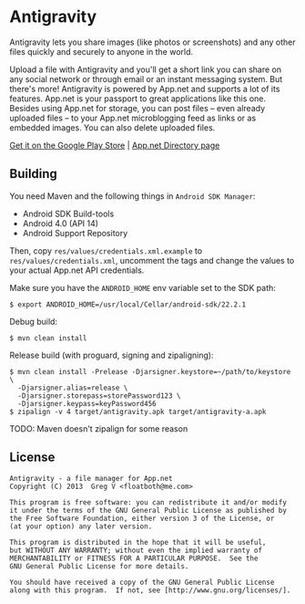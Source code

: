 # Antigravity

Antigravity lets you share images (like photos or screenshots) and any other files quickly and securely to anyone in the world.

Upload a file with Antigravity and you'll get a short link you can share on any social network or through email or an instant messaging system. But there's more! Antigravity is powered by App.net and supports a lot of its features. App.net is your passport to great applications like this one. Besides using App.net for storage, you can post files – even already uploaded files – to your App.net microblogging feed as links or as embedded images. You can also delete uploaded files.

[Get it on the Google Play Store](https://play.google.com/store/apps/details?id=com.floatboth.antigravity) | [App.net Directory page](https://directory.app.net/app/303/antigravity/)

## Building

You need Maven and the following things in `Android SDK Manager`:

- Android SDK Build-tools
- Android 4.0 (API 14)
- Android Support Repository

Then, copy `res/values/credentials.xml.example` to `res/values/credentials.xml`, uncomment
the tags and change the values to your actual App.net API credentials.

Make sure you have the `ANDROID_HOME` env variable set to the SDK path:

```shell
$ export ANDROID_HOME=/usr/local/Cellar/android-sdk/22.2.1
```

Debug build:

```shell
$ mvn clean install
```

Release build (with proguard, signing and zipaligning):

```shell
$ mvn clean install -Prelease -Djarsigner.keystore=~/path/to/keystore \
  -Djarsigner.alias=release \
  -Djarsigner.storepass=storePassword123 \
  -Djarsigner.keypass=keyPassword456
$ zipalign -v 4 target/antigravity.apk target/antigravity-a.apk
```

TODO: Maven doesn't zipalign for some reason

## License

    Antigravity - a file manager for App.net
    Copyright (C) 2013  Greg V <floatboth@me.com>

    This program is free software: you can redistribute it and/or modify
    it under the terms of the GNU General Public License as published by
    the Free Software Foundation, either version 3 of the License, or
    (at your option) any later version.

    This program is distributed in the hope that it will be useful,
    but WITHOUT ANY WARRANTY; without even the implied warranty of
    MERCHANTABILITY or FITNESS FOR A PARTICULAR PURPOSE.  See the
    GNU General Public License for more details.

    You should have received a copy of the GNU General Public License
    along with this program.  If not, see [http://www.gnu.org/licenses/].


